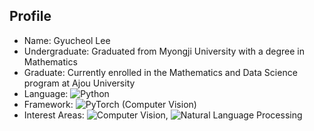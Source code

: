 ## Profile

- Name: Gyucheol Lee
- Undergraduate: Graduated from Myongji University with a degree in Mathematics
- Graduate: Currently enrolled in the Mathematics and Data Science program at Ajou University
- Language: ![Python](https://img.shields.io/badge/Python-3776AB?style=for-the-badge&logo=Python&logoColor=white)
- Framework: ![PyTorch](https://img.shields.io/badge/PyTorch-EE4C2C?style=for-the-badge&logo=PyTorch&logoColor=white) (Computer Vision)
- Interest Areas: ![Computer Vision](https://img.shields.io/badge/Computer_Vision-5C3EE8?style=for-the-badge&logo=Computer-Vision&logoColor=white), ![Natural Language Processing](https://img.shields.io/badge/Natural_Language_Processing-8A51B5?style=for-the-badge&logo=Natural-Language-Processing&logoColor=white)

